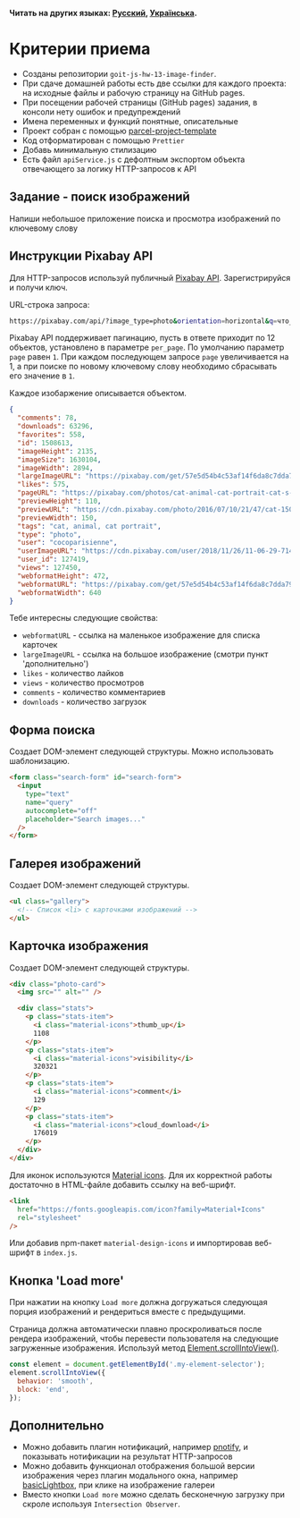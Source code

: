 **Читать на других языках: [Русский](README.md), [Українська](README.ua.md).**

# Критерии приема

- Созданы репозитории `goit-js-hw-13-image-finder`.
- При сдаче домашней работы есть две ссылки для каждого проекта: на исходные
  файлы и рабочую страницу на GitHub pages.
- При посещении рабочей страницы (GitHub pages) задания, в консоли нету ошибок и
  предупреждений
- Имена переменных и функций понятные, описательные
- Проект собран с помощью
  [parcel-project-template](https://github.com/goitacademy/parcel-project-template)
- Код отформатирован с помощью `Prettier`
- Добавь минимальную стилизацию
- Есть файл `apiService.js` с дефолтным экспортом объекта отвечающего за логику
  HTTP-запросов к API

## Задание - поиск изображений

Напиши небольшое приложение поиска и просмотра изображений по ключевому слову

## Инструкции Pixabay API

Для HTTP-запросов используй публичный
[Pixabay API](https://pixabay.com/api/docs/). Зарегистрируйся и получи ключ.

URL-строка запроса:

```bash
https://pixabay.com/api/?image_type=photo&orientation=horizontal&q=что_искать&page=номер_страницы&per_page=12&key=твой_ключ
```

Pixabay API поддерживает пагинацию, пусть в ответе приходит по 12 объектов,
установлено в параметре `per_page`. По умолчанию параметр `page` равен `1`. При
каждом последующем запросе `page` увеличивается на 1, а при поиске по новому
ключевому слову необходимо сбрасывать его значение в `1`.

Каждое изобаржение описывается объектом.

```json
{
  "comments": 78,
  "downloads": 63296,
  "favorites": 558,
  "id": 1508613,
  "imageHeight": 2135,
  "imageSize": 1630104,
  "imageWidth": 2894,
  "largeImageURL": "https://pixabay.com/get/57e5d54b4c53af14f6da8c7dda793376173cd8e7524c704c702873dc9f44c551_1280.jpg",
  "likes": 575,
  "pageURL": "https://pixabay.com/photos/cat-animal-cat-portrait-cat-s-eyes-1508613/",
  "previewHeight": 110,
  "previewURL": "https://cdn.pixabay.com/photo/2016/07/10/21/47/cat-1508613_150.jpg",
  "previewWidth": 150,
  "tags": "cat, animal, cat portrait",
  "type": "photo",
  "user": "cocoparisienne",
  "userImageURL": "https://cdn.pixabay.com/user/2018/11/26/11-06-29-714_250x250.jpg",
  "user_id": 127419,
  "views": 127450,
  "webformatHeight": 472,
  "webformatURL": "https://pixabay.com/get/57e5d54b4c53af14f6da8c7dda793376173cd8e7524c704c702873dc9f44c551_640.jpg",
  "webformatWidth": 640
}
```

Тебе интересны следующие свойства:

- `webformatURL` - ссылка на маленькое изображение для списка карточек
- `largeImageURL` - ссылка на большое изображение (смотри пункт 'дополнительно')
- `likes` - количество лайков
- `views` - количество просмотров
- `comments` - количество комментариев
- `downloads` - количество загрузок

## Форма поиска

Создает DOM-элемент следующей структуры. Можно использовать шаблонизацию.

```html
<form class="search-form" id="search-form">
  <input
    type="text"
    name="query"
    autocomplete="off"
    placeholder="Search images..."
  />
</form>
```

## Галерея изображений

Создает DOM-элемент следующей структуры.

```html
<ul class="gallery">
  <!-- Список <li> с карточками изображений -->
</ul>
```

## Карточка изображения

Создает DOM-элемент следующей структуры.

```html
<div class="photo-card">
  <img src="" alt="" />

  <div class="stats">
    <p class="stats-item">
      <i class="material-icons">thumb_up</i>
      1108
    </p>
    <p class="stats-item">
      <i class="material-icons">visibility</i>
      320321
    </p>
    <p class="stats-item">
      <i class="material-icons">comment</i>
      129
    </p>
    <p class="stats-item">
      <i class="material-icons">cloud_download</i>
      176019
    </p>
  </div>
</div>
```

Для иконок используются
[Material icons](https://google.github.io/material-design-icons/). Для их
корректной работы достаточно в HTML-файле добавить ссылку на веб-шрифт.

```html
<link
  href="https://fonts.googleapis.com/icon?family=Material+Icons"
  rel="stylesheet"
/>
```

Или добавив npm-пакет `material-design-icons` и импортировав веб-шрифт в
`index.js`.

## Кнопка 'Load more'

При нажатии на кнопку `Load more` должна догружаться следующая порция
изображений и рендериться вместе с предыдущими.

Страница должна автоматически плавно проскроливаться после рендера изображений,
чтобы перевести пользователя на следующие загруженные изображения. Используй
метод
[Element.scrollIntoView()](https://developer.mozilla.org/en-US/docs/Web/API/Element/scrollIntoView).

```js
const element = document.getElementById('.my-element-selector');
element.scrollIntoView({
  behavior: 'smooth',
  block: 'end',
});
```

## Дополнительно

- Можно добавить плагин нотификаций, например
  [pnotify](https://github.com/sciactive/pnotify), и показывать нотификации на
  результат HTTP-запросов
- Можно добавить функционал отображения большой версии изображения через плагин
  модального окна, например
  [basicLightbox](https://basiclightbox.electerious.com/), при клике на
  изображение галереи
- Вместо кнопки `Load more` можно сделать бесконечную загрузку при скроле
  используя `Intersection Observer`.
